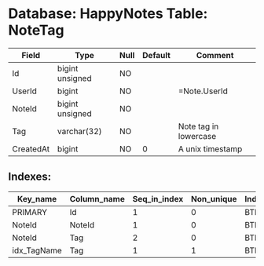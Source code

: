 # Database: HappyNotes Table: NoteTag

 Field     | Type            | Null | Default | Comment
-----------|-----------------|------|---------|-----------------------
 Id        | bigint unsigned | NO   |         |
 UserId    | bigint          | NO   |         | =Note.UserId
 NoteId    | bigint unsigned | NO   |         |
 Tag       | varchar(32)     | NO   |         | Note tag in lowercase
 CreatedAt | bigint          | NO   | 0       | A unix timestamp

## Indexes: 

 Key_name    | Column_name | Seq_in_index | Non_unique | Index_type | Visible
-------------|-------------|--------------|------------|------------|---------
 PRIMARY     | Id          |            1 |          0 | BTREE      | YES
 NoteId      | NoteId      |            1 |          0 | BTREE      | YES
 NoteId      | Tag         |            2 |          0 | BTREE      | YES
 idx_TagName | Tag         |            1 |          1 | BTREE      | YES
